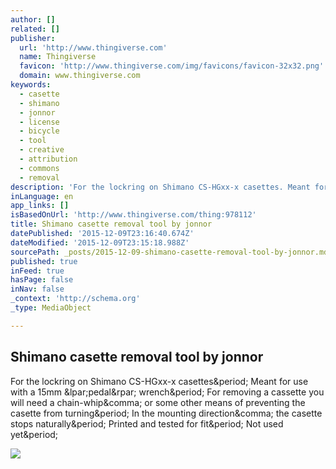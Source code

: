 ```yaml
---
author: []
related: []
publisher:
  url: 'http://www.thingiverse.com'
  name: Thingiverse
  favicon: 'http://www.thingiverse.com/img/favicons/favicon-32x32.png'
  domain: www.thingiverse.com
keywords:
  - casette
  - shimano
  - jonnor
  - license
  - bicycle
  - tool
  - creative
  - attribution
  - commons
  - removal
description: 'For the lockring on Shimano CS-HGxx-x casettes. Meant for use with a 15mm (pedal) wrench. For removing a cassette you will need a chain-whip, or some other means of preventing the casette from turning. In the mounting direction, the casette stops naturally. Printed and tested for fit. Not used yet.'
inLanguage: en
app_links: []
isBasedOnUrl: 'http://www.thingiverse.com/thing:978112'
title: Shimano casette removal tool by jonnor
datePublished: '2015-12-09T23:16:40.674Z'
dateModified: '2015-12-09T23:15:18.988Z'
sourcePath: _posts/2015-12-09-shimano-casette-removal-tool-by-jonnor.md
published: true
inFeed: true
hasPage: false
inNav: false
_context: 'http://schema.org'
_type: MediaObject

---
```

<article style=""><h1>Shimano casette removal tool by jonnor</h1><p>For the lockring on Shimano CS-HGxx-x casettes&amp;period; Meant for use with a 15mm &amp;lpar;pedal&amp;rpar; wrench&amp;period; For removing a cassette you will need a chain-whip&amp;comma; or some other means of preventing the casette from turning&amp;period; In the mounting direction&amp;comma; the casette stops naturally&amp;period; Printed and tested for fit&amp;period; Not used yet&amp;period;</p><img src="https://thingiverse-production-new.s3.amazonaws.com/renders/09/0b/f7/f2/48/shimano-cassette-tool_preview_featured.jpg" /></article>